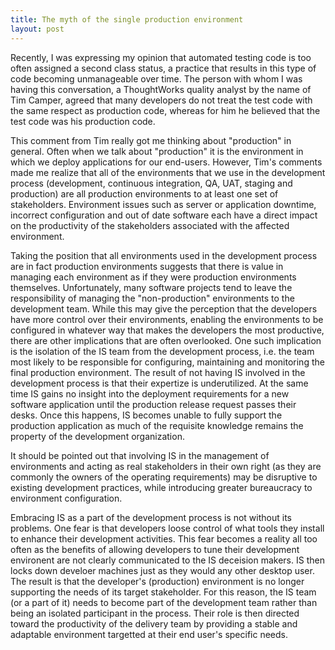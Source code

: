 ```yaml
---
title: The myth of the single production environment
layout: post
---
```


Recently, I was expressing my opinion that automated testing code is
too often assigned a second class status, a practice that results in
this type of code becoming unmanageable over time. The person with
whom I was having this conversation, a ThoughtWorks quality analyst by
the name of Tim Camper, agreed that many developers do not treat the
test code with the same respect as production code, whereas for him
he believed that the test code was his production code.

This comment from Tim really got me thinking about "production" in
general. Often when we talk about "production" it is the environment
in which we deploy applications for our end-users. However, Tim's
comments made me realize that all of the environments that we use in
the development process (development, continuous integration, QA, UAT,
staging and production) are all production environments to at least
one set of stakeholders. Environment issues such as server or
application downtime, incorrect configuration and out of date software
each have a direct impact on the productivity of the stakeholders associated
with the affected environment.

Taking the position that all environments used in the development
process are in fact production environments suggests that there is
value in managing each environment as if they were production
environments themselves. Unfortunately, many software projects tend to
leave the responsibility of managing the "non-production" environments
to the development team. While this may give the perception that the
developers have more control over their environments, enabling the
environments to be configured in whatever way that makes the
developers the most productive, there are other implications that are
often overlooked. One such implication is the isolation of the IS team
from the development process, i.e. the team most likely to be
responsible for configuring, maintaining and monitoring the final
production environment. The result of not having IS involved in the
development process is that their expertize is underutilized.  At the
same time IS gains no insight into the deployment requirements for a
new software application until the production release request passes
their desks. Once this happens, IS becomes unable to fully support the
production application as much of the requisite knowledge remains the
property of the development organization.

It should be pointed out that involving IS in the management of
environments and acting as real stakeholders in their own right (as
they are commonly the owners of the operating requirements) may be
disruptive to existing development practices, while introducing
greater bureaucracy to environment configuration.

Embracing IS as a part of the development process is not without its
problems.  One fear is that developers loose control of what tools
they install to enhance their development activities. This fear becomes
a reality all too often as the benefits of allowing developers to tune
their development environent are not clearly communicated to the IS
deceision makers. IS then locks down develoer machines just as they
would any other desktop user. The result is that the developer's
(production) environment is no longer supporting the needs of its
target stakeholder. For this reason, the IS team (or a part of it)
needs to become part of the development team rather than being an
isolated participant in the process. Their role is then directed
toward the productivity of the delivery team by providing a stable and
adaptable environment targetted at their end user's specific needs.


